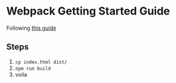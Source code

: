 # Webpack Getting Started Guide

Following [this guide](https://webpack.js.org/guides/getting-started/)

## Steps 

1. `cp index.html dist/`
2. `npm run build`
3. voila
